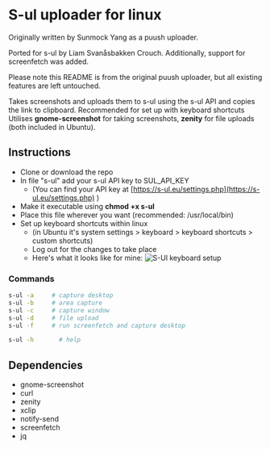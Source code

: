 S-ul uploader for linux
=====================

Originally written by Sunmock Yang as a puush uploader. 

Ported for s-ul by Liam Svanåsbakken Crouch. Additionally, support for screenfetch was added.

Please note this README is from the original puush uploader, but all existing features are left untouched.

Takes screenshots and uploads them to s-ul using the s-ul API and copies the link to clipboard. Recommended for set up with keyboard shortcuts
<br>Utilises __gnome-screenshot__ for taking screenshots, __zenity__ for file uploads (both included in Ubuntu).

## Instructions
- Clone or download the repo
- In file "s-ul" add your s-ul API key to SUL_API_KEY
  - (You can find your API key at [https://s-ul.eu/settings.php](https://s-ul.eu/settings.php) )
- Make it executable using __chmod +x s-ul__
- Place this file wherever you want (recommended: /usr/local/bin)
- Set up keyboard shortcuts within linux
  - (in Ubuntu it's system settings > keyboard > keyboard shortcuts > custom shortcuts)
  - Log out for the changes to take place
  - Here's what it looks like for mine: ![S-Ul keyboard setup](http://puu.sh/cOyVz/8dcb1cd498.png)

### Commands
``` bash
s-ul -a		# capture desktop
s-ul -b		# area capture
s-ul -c		# capture window
s-ul -d		# file upload
s-ul -f     # run screenfetch and capture desktop

s-ul -h  	  # help
```

## Dependencies
 - gnome-screenshot
 - curl
 - zenity
 - xclip
 - notify-send
 - screenfetch
 - jq

